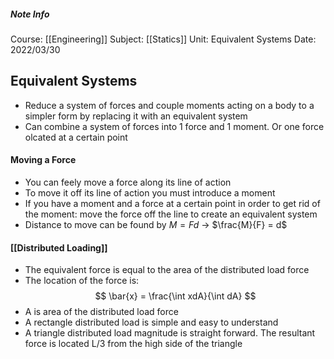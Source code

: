 ##### Note Info
Course: [[Engineering]]
Subject: [[Statics]]
Unit: Equivalent Systems
Date: 2022/03/30
## Equivalent Systems
- Reduce a system of forces and couple moments acting on a body to a simpler form by replacing it with an equivalent system
- Can combine a system of forces into 1 force and 1 moment. Or one force olcated at a certain point

#### Moving a Force
- You can feely move a force along its line of action
- To move it off its line of action you must introduce a moment
- If you have a moment and a force at a certain point in order to get rid of the moment: move the force off the line to create an equivalent system
- Distance to move can be found by $M = Fd$ -> $\frac{M}{F} = d$

#### [[Distributed Loading]]
- The equivalent force is equal to the area of the distributed load force
- The location of the force is:
$$ \bar{x} = \frac{\int xdA}{\int dA} $$
- A is area of the distributed load force
- A rectangle distributed load is simple and easy to understand
- A triangle distributed load magnitude is straight forward. The resultant force is located L/3 from the high side of the triangle

